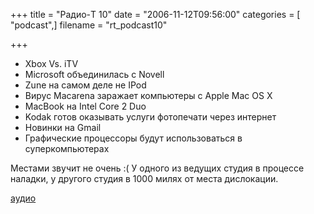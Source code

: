 +++
title = "Радио-T 10"
date = "2006-11-12T09:56:00"
categories = [ "podcast",]
filename = "rt_podcast10"

+++

- Xbox Vs. iTV
- Microsoft объединилась с Novell
- Zune на самом деле не IPod
- Вирус Macarena заражает компьютеры с Apple Mac OS Х
- MacBook на Intel Core 2 Duo
- Kodak готов оказывать услуги фотопечати через интернет
- Новинки на Gmail
- Графические процессоры будут использоваться в суперкомпьютерах

Местами звучит не очень :( У одного из ведущих студия в процессе наладки, у другого студия в 1000 милях от места дислокации.

[аудио](https://cdn.radio-t.com/rt_podcast10.mp3)
<audio src="https://cdn.radio-t.com/rt_podcast10.mp3" preload="none"></audio>